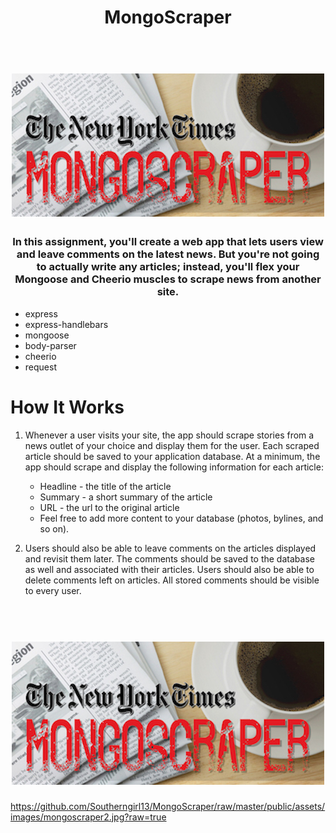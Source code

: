 <h1 align="center">MongoScraper</h1>
<h1 align="center">
  <br>
  <img src="https://github.com/Southerngirl13/MongoScraper/raw/master/public/assets/images/mongoscraper2.jpg">
</h1>

<h3 align="center">In this assignment, you'll create a web app that lets users view and leave comments on the latest news. But you're not going to actually write any articles; instead, you'll flex your Mongoose and Cheerio muscles to scrape news from another site.</h3>

  - express
  - express-handlebars
- mongoose
- body-parser
- cheerio
- request
  

# How It Works

  1. Whenever a user visits your site, the app should scrape stories from a news outlet of your choice and display them for the user. Each scraped article should be saved to your application database. At a minimum, the app should scrape and display the following information for each article:

     * Headline - the title of the article
     * Summary - a short summary of the article
     * URL - the url to the original article
     * Feel free to add more content to your database (photos, bylines, and so on).

  2. Users should also be able to leave comments on the articles displayed and revisit them later. The comments should be saved to the database as well and associated with their articles. Users should also be able to delete comments left on articles. All stored comments should be visible to every user.


<h1 align="center">
  <br>
  <img src="https://github.com/Southerngirl13/MongoScraper/raw/master/public/assets/images/mongoscraper2.jpg">
</h1>


https://github.com/Southerngirl13/MongoScraper/raw/master/public/assets/images/mongoscraper2.jpg?raw=true
